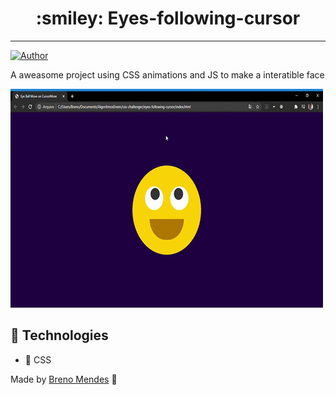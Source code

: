 <h1 align='center'> :smiley: Eyes-following-cursor </h1>

---

[![Author](https://img.shields.io/badge/author-Breno%20Mendes-blue)](https://github.com/Brenox889)
 
 
 A aweasome project using CSS animations and JS to make a interatible face
 
 
 ![Img](https://github.com/Brenox889/css-challenges/blob/master/eyes-following-cursor/.github/appGif.gif)
 
 ## :robot: Technologies
 
 - :art: CSS
 
 Made by [Breno Mendes](https://www.linkedin.com/in/breno-mendes-14206318a/) :bat:

